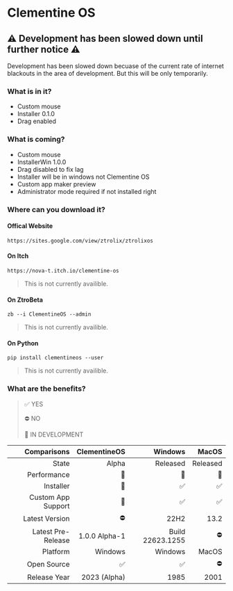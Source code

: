# Clementine OS
## ⚠️ Development has been slowed down until further notice ⚠️
Development has been slowed down becuase of the current rate of internet blackouts in the area of development. But this will be only temporarily.

### What is in it?

- Custom mouse
- Installer 0.1.0
- Drag enabled

### What is coming?

- Custom mouse
- InstallerWin 1.0.0
- Drag disabled to fix lag
- Installer will be in windows not Clementine OS
- Custom app maker preview
- Administrator mode required if not installed right

### Where can you download it?
#### Offical Website
    https://sites.google.com/view/ztrolix/ztrolixos
#### On Itch
    https://nova-t.itch.io/clementine-os
> This is not currently availible.
#### On ZtroBeta
    zb --i ClementineOS --admin
> This is not currently availible.
#### On Python
    pip install clementineos --user
> This is not currently availible.

### What are the benefits?

> ✅ YES 
> 
> ⛔ NO 
> 
> 🚧 IN DEVELOPMENT 
 
| Comparisons | ClementineOS | Windows | MacOS |
|------------:|----------:|--------:|------:|
| State | Alpha | Released | Released |
| Performance | 🥉 | 🥇 |  🥈 |
| Installer | 🚧 | ✅ |  ✅ |
| Custom App Support | 🚧 | ✅ |  ✅ |
| Latest Version | ⛔ | 22H2 | 13.2 |
| Latest Pre-Release | 1.0.0 Alpha-1 | Build 22623.1255 | ⛔ |
| Platform | Windows | Windows |  MacOS |
| Open Source | ✅ | ✅ |  ⛔ |
| Release Year | 2023 (Alpha) | 1985 |  2001 |
